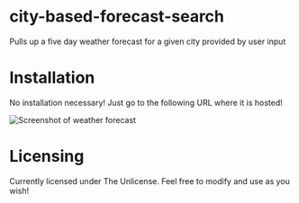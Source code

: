 # city-based-forecast-search
Pulls up a five day weather forecast for a given city provided by user input



# Installation
No installation necessary! Just go to the following URL where it is hosted!


![Screenshot of weather forecast](/Assets/screenshot?raw=true "Weather Forecast")

# Licensing

Currently licensed under The Unlicense. Feel free to modify and use as you wish!
